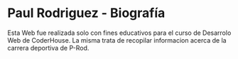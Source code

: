 # Paul Rodriguez - Biografía
Esta Web fue realizada solo con fines educativos para el curso de Desarrolo Web de CoderHouse. La misma trata de recopilar informacion acerca de la carrera deportiva de P-Rod.